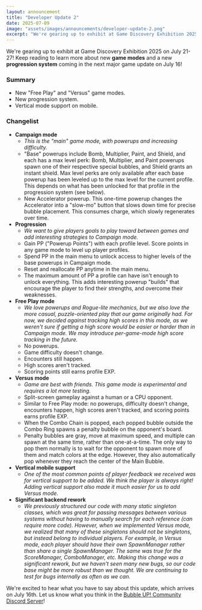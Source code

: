 ```yaml
---
layout: announcement
title: "Developer Update 2"
date: 2025-07-09
image: "assets/images/announcements/developer-update-2.png"
excerpt: "We're gearing up to exhibit at Game Discovery Exhibition 2025 on July 21-27!"
---
```


We're gearing up to exhibit at Game Discovery Exhibition 2025 on July 21-27! Keep reading to learn more about new **game modes** and a new **progression system** coming in the next major game update on July 16!

### Summary

- New "Free Play" and "Versus" game modes.
- New progression system.
- Vertical mode support on mobile.

### Changelist

- **Campaign mode**
  - _This is the "main" game mode, with powerups and increasing difficulty._
  - "Base" powerups include Bomb, Multiplier, Paint, and Shield, and each has a max level perk: Bomb, Multiplier, and Paint powerups spawn one of their respective special bubbles, and Shield grants an instant shield. Max level perks are only available after each base powerup has been leveled up to the max level for the current profile. This depends on what has been unlocked for that profile in the progression system (see below).
  - New Accelerator powerup. This one-time powerup changes the Accelerator into a "slow-mo" button that slows down time for precise bubble placement. This consumes charge, which slowly regenerates over time.
- **Progression**
  - _We want to give players goals to play toward between games and add interesting strategies to Campaign mode._
  - Gain PP ("Powerup Points") with each profile level. Score points in any game mode to level up player profiles.
  - Spend PP in the main menu to unlock access to higher levels of the base powerups in Campaign mode.
  - Reset and reallocate PP anytime in the main menu.
  - The maximum amount of PP a profile can have isn't enough to unlock everything. This adds interesting powerup "builds" that encourage the player to find their strengths, and overcome their weaknesses.
- **Free Play mode**
  - _We love powerups and Rogue-lite mechanics, but we also love the more casual, puzzle-oriented play that our game originally had. For now, we decided against tracking high scores in this mode, as we weren't sure if getting a high score would be easier or harder than in Campaign mode. We may introduce per-game-mode high score tracking in the future._
  - No powerups.
  - Game difficulty doesn't change.
  - Encounters still happen.
  - High scores aren't tracked.
  - Scoring points still earns profile EXP.
- **Versus mode**
  - _Game are best with friends. This game mode is experimental and requires a lot more testing._
  - Split-screen gameplay against a human or a CPU opponent.
  - Similar to Free Play mode: no powerups, difficulty doesn't change, encounters happen, high scores aren't tracked, and scoring points earns profile EXP.
  - When the Combo Chain is popped, each popped bubble outside the Combo Ring spawns a penalty bubble on the opponent's board.
  - Penalty bubbles are gray, move at maximum speed, and multiple can spawn at the same time, rather than one-at-a-time. The only way to pop them normally is to wait for the opponent to spawn more of them and match colors at the edge. However, they also automatically pop whenever they reach the center of the Main Bubble.
- **Vertical mobile support**
  - _One of the most common points of player feedback we received was for vertical support to be added. We think the player is always right! Adding vertical support also made it much easier for us to add Versus mode._
- **Significant backend rework**
  - _We previously structured our code with many static singleton classes, which was great for passing messages between various systems without having to manually search for each reference (can require more code). However, when we implemented Versus mode, we realized that many of these singletons should not be singletons, but instead belong to individual players. For example, in Versus mode, each player should have their own SpawnManager rather than share a single SpawnManager. The same was true for the ScoreManager, ComboManager, etc. Making this change was a significant rework, but we haven't seen many new bugs, so our code base might be more robust than we thought. We are continuing to test for bugs internally as often as we can._

We're excited to hear what you have to say about this update, which arrives on July 16th. Let us know what you think in the [Bubble UP! Community Discord Server](https://discord.gg/nqFVgXWUBk)!
